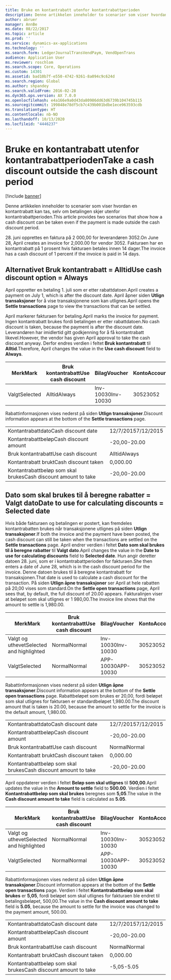 ```yaml
---
title: Bruke en kontantrabatt utenfor kontantrabattperioden
description: Denne artikkelen inneholder to scenarier som viser hvordan en kontantrabatt kan tas, selv om betalingen skjer utenfor kontantrabattperioden.
author: abruer
manager: AnnBe
ms.date: 08/22/2017
ms.topic: article
ms.prod: ''
ms.service: dynamics-ax-applications
ms.technology: ''
ms.search.form: LedgerJournalTransVendPaym, VendOpenTrans
audience: Application User
ms.reviewer: roschlom
ms.search.scope: Core, Operations
ms.custom: 14301
ms.assetid: bad10b7f-e550-4742-9261-8a094c9c624d
ms.search.region: Global
ms.author: shpandey
ms.search.validFrom: 2016-02-28
ms.dyn365.ops.version: AX 7.0.0
ms.openlocfilehash: e4a166e9a0d43da80986dd63d6739b104745b115
ms.sourcegitcommit: 199848e78df5cb7c439b001bdbe1ece963593cdb
ms.translationtype: HT
ms.contentlocale: nb-NO
ms.lasthandoff: 10/13/2020
ms.locfileid: "4446237"
---
```

# <a name="take-a-cash-discount-outside-the-cash-discount-period"></a><span data-ttu-id="ff95a-103">Bruke en kontantrabatt utenfor kontantrabattperioden</span><span class="sxs-lookup"><span data-stu-id="ff95a-103">Take a cash discount outside the cash discount period</span></span>

[!include [banner](../includes/banner.md)]

<span data-ttu-id="ff95a-104">Denne artikkelen inneholder to scenarier som viser hvordan en kontantrabatt kan tas, selv om betalingen skjer utenfor kontantrabattperioden.</span><span class="sxs-lookup"><span data-stu-id="ff95a-104">This article provides two scenarios that show how a cash discount can be taken even if the payment is made outside the cash discount period.</span></span>

<span data-ttu-id="ff95a-105">28. juni opprettes en faktura på 2 000,00 for leverandøren 3052.</span><span class="sxs-lookup"><span data-stu-id="ff95a-105">On June 28, April creates an invoice for 2,000.00 for vendor 3052.</span></span> <span data-ttu-id="ff95a-106">Fakturaen har en kontantrabatt på 1 prosent hvis fakturaen betales innen 14 dager.</span><span class="sxs-lookup"><span data-stu-id="ff95a-106">The invoice has a cash discount of 1 percent if the invoice is paid in 14 days.</span></span>

## <a name="use-cash-discount-option--always"></a><span data-ttu-id="ff95a-107">Alternativet Bruk kontantrabatt = Alltid</span><span class="sxs-lookup"><span data-stu-id="ff95a-107">Use cash discount option = Always</span></span>
<span data-ttu-id="ff95a-108">April oppretter en betaling 1. juli som er etter rabattdatoen.</span><span class="sxs-lookup"><span data-stu-id="ff95a-108">April creates a payment on July 1, which is after the discount date.</span></span> <span data-ttu-id="ff95a-109">April åpner siden **Utlign transaksjoner** for å vise transaksjonene som kan utlignes.</span><span class="sxs-lookup"><span data-stu-id="ff95a-109">April opens the **Settle transactions** page to view the transactions that can be settled.</span></span> 

<span data-ttu-id="ff95a-110">April markerer fakturaen for betaling.</span><span class="sxs-lookup"><span data-stu-id="ff95a-110">April marks the invoice for payment.</span></span> <span data-ttu-id="ff95a-111">Ingen kontantrabatt brukes fordi betalingen er etter rabattdatoen.</span><span class="sxs-lookup"><span data-stu-id="ff95a-111">No cash discount is taken, because the payment is after the discount date.</span></span> <span data-ttu-id="ff95a-112">Leverandøren har imidlertid gitt godkjenning for å få kontantrabatt likevel.</span><span class="sxs-lookup"><span data-stu-id="ff95a-112">However, the vendor has given April approval to take the cash discount anyway.</span></span> <span data-ttu-id="ff95a-113">Derfor endres verdien i feltet **Bruk kontantrabatt** til **Alltid**.</span><span class="sxs-lookup"><span data-stu-id="ff95a-113">Therefore, April changes the value in the **Use cash discount** field to **Always**.</span></span>

| <span data-ttu-id="ff95a-114">Merk</span><span class="sxs-lookup"><span data-stu-id="ff95a-114">Mark</span></span>     | <span data-ttu-id="ff95a-115">Bruk kontantrabatt</span><span class="sxs-lookup"><span data-stu-id="ff95a-115">Use cash discount</span></span> | <span data-ttu-id="ff95a-116">Bilag</span><span class="sxs-lookup"><span data-stu-id="ff95a-116">Voucher</span></span>   | <span data-ttu-id="ff95a-117">Konto</span><span class="sxs-lookup"><span data-stu-id="ff95a-117">Account</span></span> | <span data-ttu-id="ff95a-118">Kontantrabattdato</span><span class="sxs-lookup"><span data-stu-id="ff95a-118">Cash discount date</span></span> | <span data-ttu-id="ff95a-119">Forfallsdato</span><span class="sxs-lookup"><span data-stu-id="ff95a-119">Due date</span></span>  | <span data-ttu-id="ff95a-120">Faktura</span><span class="sxs-lookup"><span data-stu-id="ff95a-120">Invoice</span></span> | <span data-ttu-id="ff95a-121">Beløp i transaksjonsvaluta</span><span class="sxs-lookup"><span data-stu-id="ff95a-121">Amount in transaction currency</span></span> | <span data-ttu-id="ff95a-122">Valuta</span><span class="sxs-lookup"><span data-stu-id="ff95a-122">Currency</span></span> | <span data-ttu-id="ff95a-123">Beløp som skal utlignes</span><span class="sxs-lookup"><span data-stu-id="ff95a-123">Amount to settle</span></span> |
|----------|-------------------|-----------|---------|--------------------|-----------|---------|--------------------------------|----------|------------------|
| <span data-ttu-id="ff95a-124">Valgt</span><span class="sxs-lookup"><span data-stu-id="ff95a-124">Selected</span></span> | <span data-ttu-id="ff95a-125">Alltid</span><span class="sxs-lookup"><span data-stu-id="ff95a-125">Always</span></span>            | <span data-ttu-id="ff95a-126">Inv-10030</span><span class="sxs-lookup"><span data-stu-id="ff95a-126">Inv-10030</span></span> | <span data-ttu-id="ff95a-127">3052</span><span class="sxs-lookup"><span data-stu-id="ff95a-127">3052</span></span>    | <span data-ttu-id="ff95a-128">28/6/2015</span><span class="sxs-lookup"><span data-stu-id="ff95a-128">6/28/2015</span></span>          | <span data-ttu-id="ff95a-129">12/7/2015</span><span class="sxs-lookup"><span data-stu-id="ff95a-129">7/12/2015</span></span> | <span data-ttu-id="ff95a-130">10030</span><span class="sxs-lookup"><span data-stu-id="ff95a-130">10030</span></span>   | <span data-ttu-id="ff95a-131">-2 000,00</span><span class="sxs-lookup"><span data-stu-id="ff95a-131">-2,000.00</span></span>                      | <span data-ttu-id="ff95a-132">USD</span><span class="sxs-lookup"><span data-stu-id="ff95a-132">USD</span></span>      | <span data-ttu-id="ff95a-133">-1 980,00</span><span class="sxs-lookup"><span data-stu-id="ff95a-133">-1,980.00</span></span>        |

<span data-ttu-id="ff95a-134">Rabattinformasjonen vises nederst på siden **Utlign transaksjoner**.</span><span class="sxs-lookup"><span data-stu-id="ff95a-134">Discount information appears at the bottom of the **Settle transactions** page.</span></span>

|                              |           |
|------------------------------|-----------|
| <span data-ttu-id="ff95a-135">Kontantrabattdato</span><span class="sxs-lookup"><span data-stu-id="ff95a-135">Cash discount date</span></span>           | <span data-ttu-id="ff95a-136">12/7/2015</span><span class="sxs-lookup"><span data-stu-id="ff95a-136">7/12/2015</span></span> |
| <span data-ttu-id="ff95a-137">Kontantrabattbeløp</span><span class="sxs-lookup"><span data-stu-id="ff95a-137">Cash discount amount</span></span>         | <span data-ttu-id="ff95a-138">-20,00</span><span class="sxs-lookup"><span data-stu-id="ff95a-138">-20.00</span></span>    |
| <span data-ttu-id="ff95a-139">Bruk kontantrabatt</span><span class="sxs-lookup"><span data-stu-id="ff95a-139">Use cash discount</span></span>            | <span data-ttu-id="ff95a-140">Alltid</span><span class="sxs-lookup"><span data-stu-id="ff95a-140">Always</span></span>    |
| <span data-ttu-id="ff95a-141">Kontantrabatt brukt</span><span class="sxs-lookup"><span data-stu-id="ff95a-141">Cash discount taken</span></span>          | <span data-ttu-id="ff95a-142">0,00</span><span class="sxs-lookup"><span data-stu-id="ff95a-142">0.00</span></span>      |
| <span data-ttu-id="ff95a-143">Kontantrabattbeløp som skal brukes</span><span class="sxs-lookup"><span data-stu-id="ff95a-143">Cash discount amount to take</span></span> | <span data-ttu-id="ff95a-144">-20,00</span><span class="sxs-lookup"><span data-stu-id="ff95a-144">-20.00</span></span>    |

## <a name="date-to-use-for-calculating-discounts--selected-date"></a><span data-ttu-id="ff95a-145">Dato som skal brukes til å beregne rabatter = Valgt dato</span><span class="sxs-lookup"><span data-stu-id="ff95a-145">Date to use for calculating discounts = Selected date</span></span>
<span data-ttu-id="ff95a-146">Hvis både fakturaen og betalingen er postert, kan fremdeles kontantrabatten brukes når transaksjonene utlignes på siden **Utlign transaksjoner**.</span><span class="sxs-lookup"><span data-stu-id="ff95a-146">If both the invoice and the payment have been posted, the cash discount can still be taken when the transactions are settled on the **Settle transactions** page.</span></span> <span data-ttu-id="ff95a-147">April endrer verdien i feltet **Dato som skal brukes til å beregne rabatter** til **Valgt dato**.</span><span class="sxs-lookup"><span data-stu-id="ff95a-147">April changes the value in the **Date to use for calculating discounts** field to **Selected date**.</span></span> <span data-ttu-id="ff95a-148">Hun angir deretter datoen 28. juni, som er i kontantrabattperioden for fakturaen.</span><span class="sxs-lookup"><span data-stu-id="ff95a-148">She then enters a date of June 28, which is in the cash discount period for the invoice.</span></span> <span data-ttu-id="ff95a-149">Denne datoen brukes til å beregne kontantrabatt for transaksjonen.</span><span class="sxs-lookup"><span data-stu-id="ff95a-149">That date is used to calculate a cash discount for the transaction.</span></span> <span data-ttu-id="ff95a-150">På siden **Utlign åpne transaksjoner** ser April at hele rabatten på 20,00 vises som standard.</span><span class="sxs-lookup"><span data-stu-id="ff95a-150">On the **Settle open transactions** page, April sees that, by default, the full discount of 20.00 appears.</span></span> <span data-ttu-id="ff95a-151">Fakturalinjen viser at beløpet som skal utlignes er 1 980,00.</span><span class="sxs-lookup"><span data-stu-id="ff95a-151">The invoice line shows that the amount to settle is 1,980.00.</span></span>

| <span data-ttu-id="ff95a-152">Merk</span><span class="sxs-lookup"><span data-stu-id="ff95a-152">Mark</span></span>                     | <span data-ttu-id="ff95a-153">Bruk kontantrabatt</span><span class="sxs-lookup"><span data-stu-id="ff95a-153">Use cash discount</span></span> | <span data-ttu-id="ff95a-154">Bilag</span><span class="sxs-lookup"><span data-stu-id="ff95a-154">Voucher</span></span>   | <span data-ttu-id="ff95a-155">Konto</span><span class="sxs-lookup"><span data-stu-id="ff95a-155">Account</span></span> | <span data-ttu-id="ff95a-156">Kontantrabattdato</span><span class="sxs-lookup"><span data-stu-id="ff95a-156">Cash discount date</span></span> | <span data-ttu-id="ff95a-157">Forfallsdato</span><span class="sxs-lookup"><span data-stu-id="ff95a-157">Due date</span></span>  | <span data-ttu-id="ff95a-158">Faktura</span><span class="sxs-lookup"><span data-stu-id="ff95a-158">Invoice</span></span> | <span data-ttu-id="ff95a-159">Beløp i transaksjonsvaluta</span><span class="sxs-lookup"><span data-stu-id="ff95a-159">Amount in transaction currency</span></span> | <span data-ttu-id="ff95a-160">Valuta</span><span class="sxs-lookup"><span data-stu-id="ff95a-160">Currency</span></span> | <span data-ttu-id="ff95a-161">Beløp som skal utlignes</span><span class="sxs-lookup"><span data-stu-id="ff95a-161">Amount to settle</span></span> |
|--------------------------|-------------------|-----------|---------|--------------------|-----------|---------|--------------------------------|----------|------------------|
| <span data-ttu-id="ff95a-162">Valgt og uthevet</span><span class="sxs-lookup"><span data-stu-id="ff95a-162">Selected and highlighted</span></span> | <span data-ttu-id="ff95a-163">Normal</span><span class="sxs-lookup"><span data-stu-id="ff95a-163">Normal</span></span>            | <span data-ttu-id="ff95a-164">Inv-10030</span><span class="sxs-lookup"><span data-stu-id="ff95a-164">Inv-10030</span></span> | <span data-ttu-id="ff95a-165">3052</span><span class="sxs-lookup"><span data-stu-id="ff95a-165">3052</span></span>    | <span data-ttu-id="ff95a-166">28/6/2015</span><span class="sxs-lookup"><span data-stu-id="ff95a-166">6/28/2015</span></span>          | <span data-ttu-id="ff95a-167">12/7/2015</span><span class="sxs-lookup"><span data-stu-id="ff95a-167">7/12/2015</span></span> | <span data-ttu-id="ff95a-168">10030</span><span class="sxs-lookup"><span data-stu-id="ff95a-168">10030</span></span>   | <span data-ttu-id="ff95a-169">-2 000,00</span><span class="sxs-lookup"><span data-stu-id="ff95a-169">-2,000.00</span></span>                      | <span data-ttu-id="ff95a-170">USD</span><span class="sxs-lookup"><span data-stu-id="ff95a-170">USD</span></span>      | <span data-ttu-id="ff95a-171">-1 980,00</span><span class="sxs-lookup"><span data-stu-id="ff95a-171">-1,980.00</span></span>        |
| <span data-ttu-id="ff95a-172">Valgt</span><span class="sxs-lookup"><span data-stu-id="ff95a-172">Selected</span></span>                 | <span data-ttu-id="ff95a-173">Normal</span><span class="sxs-lookup"><span data-stu-id="ff95a-173">Normal</span></span>            | <span data-ttu-id="ff95a-174">APP-10030</span><span class="sxs-lookup"><span data-stu-id="ff95a-174">APP-10030</span></span> | <span data-ttu-id="ff95a-175">3052</span><span class="sxs-lookup"><span data-stu-id="ff95a-175">3052</span></span>    | <span data-ttu-id="ff95a-176">15/7/2015</span><span class="sxs-lookup"><span data-stu-id="ff95a-176">7/15/2015</span></span>          | <span data-ttu-id="ff95a-177">15/7/2015</span><span class="sxs-lookup"><span data-stu-id="ff95a-177">7/15/2015</span></span> |         | <span data-ttu-id="ff95a-178">500,00</span><span class="sxs-lookup"><span data-stu-id="ff95a-178">500.00</span></span>                         | <span data-ttu-id="ff95a-179">USD</span><span class="sxs-lookup"><span data-stu-id="ff95a-179">USD</span></span>      | <span data-ttu-id="ff95a-180">500,00</span><span class="sxs-lookup"><span data-stu-id="ff95a-180">500.00</span></span>           |

<span data-ttu-id="ff95a-181">Rabattinformasjonen vises nederst på siden **Utlign åpne transaksjoner**.</span><span class="sxs-lookup"><span data-stu-id="ff95a-181">Discount information appears at the bottom of the **Settle open transactions** page.</span></span> <span data-ttu-id="ff95a-182">Rabattbeløpet som brukes er 20,00, fordi beløpet som skal utlignes for fakturaen er standardbeløpet 1,980.00.</span><span class="sxs-lookup"><span data-stu-id="ff95a-182">The discount amount that is taken is 20.00, because the amount to settle for the invoice is the default amount, 1,980.00.</span></span>

|                              |           |
|------------------------------|-----------|
| <span data-ttu-id="ff95a-183">Kontantrabattdato</span><span class="sxs-lookup"><span data-stu-id="ff95a-183">Cash discount date</span></span>           | <span data-ttu-id="ff95a-184">12/7/2015</span><span class="sxs-lookup"><span data-stu-id="ff95a-184">7/12/2015</span></span> |
| <span data-ttu-id="ff95a-185">Kontantrabattbeløp</span><span class="sxs-lookup"><span data-stu-id="ff95a-185">Cash discount amount</span></span>         | <span data-ttu-id="ff95a-186">-20,00</span><span class="sxs-lookup"><span data-stu-id="ff95a-186">-20.00</span></span>    |
| <span data-ttu-id="ff95a-187">Bruk kontantrabatt</span><span class="sxs-lookup"><span data-stu-id="ff95a-187">Use cash discount</span></span>            | <span data-ttu-id="ff95a-188">Normal</span><span class="sxs-lookup"><span data-stu-id="ff95a-188">Normal</span></span>    |
| <span data-ttu-id="ff95a-189">Kontantrabatt brukt</span><span class="sxs-lookup"><span data-stu-id="ff95a-189">Cash discount taken</span></span>          | <span data-ttu-id="ff95a-190">0,00</span><span class="sxs-lookup"><span data-stu-id="ff95a-190">0.00</span></span>      |
| <span data-ttu-id="ff95a-191">Kontantrabattbeløp som skal brukes</span><span class="sxs-lookup"><span data-stu-id="ff95a-191">Cash discount amount to take</span></span> | <span data-ttu-id="ff95a-192">-20,00</span><span class="sxs-lookup"><span data-stu-id="ff95a-192">-20.00</span></span>    |

<span data-ttu-id="ff95a-193">April oppdaterer verdien i feltet **Beløp som skal utlignes** til **500,00**.</span><span class="sxs-lookup"><span data-stu-id="ff95a-193">April updates the value in the **Amount to settle** field to **500.00**.</span></span> <span data-ttu-id="ff95a-194">Verdien i feltet **Kontantrabattbeløp som skal brukes** beregnes som **5,05**.</span><span class="sxs-lookup"><span data-stu-id="ff95a-194">The value in the **Cash discount amount to take** field is calculated as **5.05**.</span></span>

| <span data-ttu-id="ff95a-195">Merk</span><span class="sxs-lookup"><span data-stu-id="ff95a-195">Mark</span></span>                     | <span data-ttu-id="ff95a-196">Bruk kontantrabatt</span><span class="sxs-lookup"><span data-stu-id="ff95a-196">Use cash discount</span></span> | <span data-ttu-id="ff95a-197">Bilag</span><span class="sxs-lookup"><span data-stu-id="ff95a-197">Voucher</span></span>   | <span data-ttu-id="ff95a-198">Konto</span><span class="sxs-lookup"><span data-stu-id="ff95a-198">Account</span></span> | <span data-ttu-id="ff95a-199">Dato</span><span class="sxs-lookup"><span data-stu-id="ff95a-199">Date</span></span>      | <span data-ttu-id="ff95a-200">Forfallsdato</span><span class="sxs-lookup"><span data-stu-id="ff95a-200">Due date</span></span>  | <span data-ttu-id="ff95a-201">Faktura</span><span class="sxs-lookup"><span data-stu-id="ff95a-201">Invoice</span></span> | <span data-ttu-id="ff95a-202">Beløp i transaksjonsvaluta</span><span class="sxs-lookup"><span data-stu-id="ff95a-202">Amount in transaction currency</span></span> | <span data-ttu-id="ff95a-203">Valuta</span><span class="sxs-lookup"><span data-stu-id="ff95a-203">Currency</span></span> | <span data-ttu-id="ff95a-204">Beløp som skal utlignes</span><span class="sxs-lookup"><span data-stu-id="ff95a-204">Amount to settle</span></span> |
|--------------------------|-------------------|-----------|---------|-----------|-----------|---------|--------------------------------|----------|------------------|
| <span data-ttu-id="ff95a-205">Valgt og uthevet</span><span class="sxs-lookup"><span data-stu-id="ff95a-205">Selected and highlighted</span></span> | <span data-ttu-id="ff95a-206">Normal</span><span class="sxs-lookup"><span data-stu-id="ff95a-206">Normal</span></span>            | <span data-ttu-id="ff95a-207">Inv-10030</span><span class="sxs-lookup"><span data-stu-id="ff95a-207">Inv-10030</span></span> | <span data-ttu-id="ff95a-208">3052</span><span class="sxs-lookup"><span data-stu-id="ff95a-208">3052</span></span>    | <span data-ttu-id="ff95a-209">28/6/2015</span><span class="sxs-lookup"><span data-stu-id="ff95a-209">6/28/2015</span></span> | <span data-ttu-id="ff95a-210">12/7/2015</span><span class="sxs-lookup"><span data-stu-id="ff95a-210">7/12/2015</span></span> | <span data-ttu-id="ff95a-211">10030</span><span class="sxs-lookup"><span data-stu-id="ff95a-211">10030</span></span>   | <span data-ttu-id="ff95a-212">2 000,00</span><span class="sxs-lookup"><span data-stu-id="ff95a-212">2,000.00</span></span>                       | <span data-ttu-id="ff95a-213">USD</span><span class="sxs-lookup"><span data-stu-id="ff95a-213">USD</span></span>      | <span data-ttu-id="ff95a-214">-500,00</span><span class="sxs-lookup"><span data-stu-id="ff95a-214">-500.00</span></span>          |
| <span data-ttu-id="ff95a-215">Valgt</span><span class="sxs-lookup"><span data-stu-id="ff95a-215">Selected</span></span>                 | <span data-ttu-id="ff95a-216">Normal</span><span class="sxs-lookup"><span data-stu-id="ff95a-216">Normal</span></span>            | <span data-ttu-id="ff95a-217">APP-10030</span><span class="sxs-lookup"><span data-stu-id="ff95a-217">APP-10030</span></span> | <span data-ttu-id="ff95a-218">3052</span><span class="sxs-lookup"><span data-stu-id="ff95a-218">3052</span></span>    | <span data-ttu-id="ff95a-219">15/7/2015</span><span class="sxs-lookup"><span data-stu-id="ff95a-219">7/15/2015</span></span> | <span data-ttu-id="ff95a-220">15/7/2015</span><span class="sxs-lookup"><span data-stu-id="ff95a-220">7/15/2015</span></span> |         | <span data-ttu-id="ff95a-221">500,00</span><span class="sxs-lookup"><span data-stu-id="ff95a-221">500.00</span></span>                         | <span data-ttu-id="ff95a-222">USD</span><span class="sxs-lookup"><span data-stu-id="ff95a-222">USD</span></span>      | <span data-ttu-id="ff95a-223">500,00</span><span class="sxs-lookup"><span data-stu-id="ff95a-223">500.00</span></span>           |

<span data-ttu-id="ff95a-224">Rabattinformasjonen vises nederst på siden **Utlign åpne transaksjoner**.</span><span class="sxs-lookup"><span data-stu-id="ff95a-224">Discount information appears at the bottom of the **Settle open transactions** page.</span></span> <span data-ttu-id="ff95a-225">Verdien i feltet **Kontantrabattbeløp som skal brukes** er **5,05**, fordi beløpet som skal utlignes for fakturaen ble endret til betalingsbeløpet, 500,00.</span><span class="sxs-lookup"><span data-stu-id="ff95a-225">The value in the **Cash discount amount to take** field is **5.05**, because the amount to settle for the invoice was changed to the payment amount, 500.00.</span></span>

|                              |           |
|------------------------------|-----------|
| <span data-ttu-id="ff95a-226">Kontantrabattdato</span><span class="sxs-lookup"><span data-stu-id="ff95a-226">Cash discount date</span></span>           | <span data-ttu-id="ff95a-227">12/7/2015</span><span class="sxs-lookup"><span data-stu-id="ff95a-227">7/12/2015</span></span> |
| <span data-ttu-id="ff95a-228">Kontantrabattbeløp</span><span class="sxs-lookup"><span data-stu-id="ff95a-228">Cash discount amount</span></span>         | <span data-ttu-id="ff95a-229">-20,00</span><span class="sxs-lookup"><span data-stu-id="ff95a-229">-20.00</span></span>    |
| <span data-ttu-id="ff95a-230">Bruk kontantrabatt</span><span class="sxs-lookup"><span data-stu-id="ff95a-230">Use cash discount</span></span>            | <span data-ttu-id="ff95a-231">Normal</span><span class="sxs-lookup"><span data-stu-id="ff95a-231">Normal</span></span>    |
| <span data-ttu-id="ff95a-232">Kontantrabatt brukt</span><span class="sxs-lookup"><span data-stu-id="ff95a-232">Cash discount taken</span></span>          | <span data-ttu-id="ff95a-233">0,00</span><span class="sxs-lookup"><span data-stu-id="ff95a-233">0.00</span></span>      |
| <span data-ttu-id="ff95a-234">Kontantrabattbeløp som skal brukes</span><span class="sxs-lookup"><span data-stu-id="ff95a-234">Cash discount amount to take</span></span> | <span data-ttu-id="ff95a-235">-5,05</span><span class="sxs-lookup"><span data-stu-id="ff95a-235">-5.05</span></span>     |





